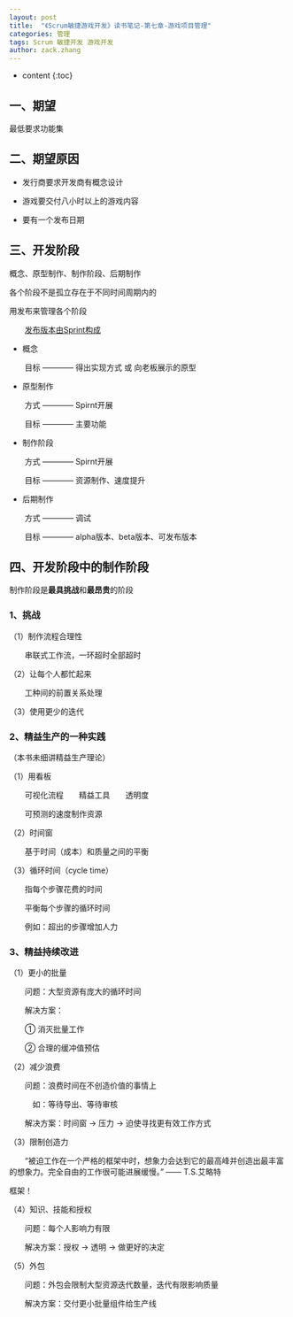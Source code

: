 ```yaml
---
layout: post
title:  "《Scrum敏捷游戏开发》读书笔记-第七章-游戏项目管理"
categories: 管理
tags: Scrum 敏捷开发 游戏开发
author: zack.zhang
---
```


* content
{:toc}

<!-- more -->

## 一、期望

最低要求功能集

## 二、期望原因

* 发行商要求开发商有概念设计
	
* 游戏要交付八小时以上的游戏内容
	
* 要有一个发布日期
	
## 三、开发阶段

概念、原型制作、制作阶段、后期制作

各个阶段不是孤立存在于不同时间周期内的



用发布来管理各个阶段

&ensp;&ensp;&ensp;&ensp;<u>发布版本由Sprint构成</u>

* 概念

&ensp;&ensp;&ensp;&ensp;目标 ———— 得出实现方式 或 向老板展示的原型

* 原型制作

&ensp;&ensp;&ensp;&ensp;方式 ———— Spirnt开展

&ensp;&ensp;&ensp;&ensp;目标 ———— 主要功能

* 制作阶段

&ensp;&ensp;&ensp;&ensp;方式 ———— Spirnt开展

&ensp;&ensp;&ensp;&ensp;目标 ———— 资源制作、速度提升

* 后期制作

&ensp;&ensp;&ensp;&ensp;方式 ———— 调试

&ensp;&ensp;&ensp;&ensp;目标 ———— alpha版本、beta版本、可发布版本

## 四、开发阶段中的制作阶段

制作阶段是**最具挑战**和**最昂贵**的阶段

### 1、挑战

（1）制作流程合理性

&ensp;&ensp;&ensp;&ensp;串联式工作流，一环超时全部超时

（2）让每个人都忙起来

&ensp;&ensp;&ensp;&ensp;工种间的前置关系处理

（3）使用更少的迭代

### 2、精益生产的一种实践

（本书未细讲精益生产理论）

（1）用看板

&ensp;&ensp;&ensp;&ensp;可视化流程&ensp;&ensp;&ensp;&ensp;精益工具&ensp;&ensp;&ensp;&ensp;透明度

&ensp;&ensp;&ensp;&ensp;可预测的速度制作资源

（2）时间窗

&ensp;&ensp;&ensp;&ensp;基于时间（成本）和质量之间的平衡

（3）循环时间（cycle time）

&ensp;&ensp;&ensp;&ensp;指每个步骤花费的时间

&ensp;&ensp;&ensp;&ensp;平衡每个步骤的循环时间

&ensp;&ensp;&ensp;&ensp;例如：超出的步骤增加人力

###  3、精益持续改进

（1）更小的批量

&ensp;&ensp;&ensp;&ensp;问题：大型资源有庞大的循环时间

&ensp;&ensp;&ensp;&ensp;解决方案：

&ensp;&ensp;&ensp;&ensp;① 消灭批量工作

&ensp;&ensp;&ensp;&ensp;② 合理的缓冲值预估

（2）减少浪费

&ensp;&ensp;&ensp;&ensp;问题：浪费时间在不创造价值的事情上

&ensp;&ensp;&ensp;&ensp;&ensp;&ensp;如：等待导出、等待审核

&ensp;&ensp;&ensp;&ensp;解决方案：时间窗 → 压力 → 迫使寻找更有效工作方式

（3）限制创造力

&ensp;&ensp;&ensp;&ensp;“被迫工作在一个严格的框架中时，想象力会达到它的最高峰并创造出最丰富的想象力。完全自由的工作很可能进展缓慢。” —— T.S.艾略特

框架！

（4）知识、技能和授权

&ensp;&ensp;&ensp;&ensp;问题：每个人影响力有限

&ensp;&ensp;&ensp;&ensp;解决方案：授权 → 透明 → 做更好的决定

（5）外包

&ensp;&ensp;&ensp;&ensp;问题：外包会限制大型资源迭代数量，迭代有限影响质量

&ensp;&ensp;&ensp;&ensp;解决方案：交付更小批量组件给生产线